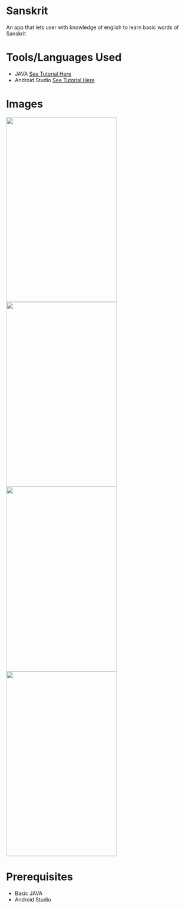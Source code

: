 # Sanskrit
An app that lets user with knowledge of english to learn basic words of Sanskrit

# Tools/Languages Used
  
  * JAVA <a href='#'>See Tutorial Here</a>
  * Android Studio <a href='#'>See Tutorial Here</a>
  
# Images

<img src="./Screenshot_20191004-145333_Sanskrit.jpg" width="300" height ="500"/>

<img src="./Screenshot_20191011-150510_Sanskrit.jpg" width="300" height ="500"/>

<img src="./Screenshot_20191011-150513_Sanskrit.jpg" width="300" height ="500"/>

<img src="./Screenshot_20191011-150520_Sanskrit.jpg" width="300" height ="500"/>
  
# Prerequisites
  * Basic JAVA
  * Android Studio
  

